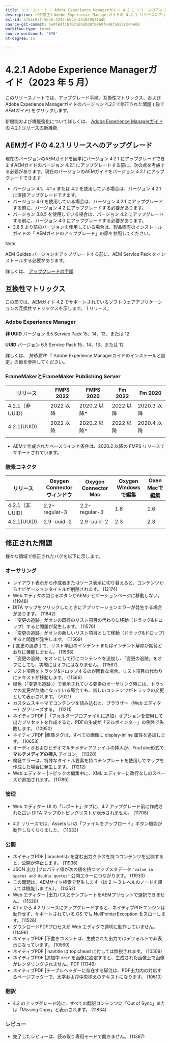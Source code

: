 ```yaml
---
title: リリースノート | Adobe Experience Managerガイド 4.2.1 リリースのアップグレード手順と修正された問題
description: バグ修正とAdobe Experience Managerガイドの 4.2.1 リリースにアップグレードする方法について説明します
exl-id: a75ec83f-564b-4243-b5c5-341049521adb
source-git-commit: 5e0584f1bf0216b8b00f00b9fe46fa682c244e08
workflow-type: tm+mt
source-wordcount: '876'
ht-degree: 1%

---
```


# 4.2.1 Adobe Experience Managerガイド（2023 年 5 月）

このリリースノートでは、アップグレード手順、互換性マトリックス、およびAdobe Experience Managerガイドのバージョン 4.2.1 で修正された問題 ( 後で *AEMガイド*) をクリックします。

新機能および機能強化について詳しくは、 [Adobe Experience Managerガイドの 4.2.1 リリースの新機能](whats-new-4.2.1-release.md).

## AEMガイドの 4.2.1 リリースへのアップグレード


現在のバージョンのAEMガイドを簡単にバージョン 4.2.1 にアップグレードできますAEMガイドのバージョン 4.2.1 にアップグレードする前に、次の点を考慮する必要があります。現在のバージョンのAEMガイドをバージョン 4.2.1 にアップグレードできます
* バージョン 4.1、4.1.x または 4.2 を使用している場合は、バージョン 4.2.1 に直接アップグレードできます。
* バージョン 4.0 を使用している場合は、バージョン 4.2.1 にアップグレードする前に、バージョン 4.2 にアップグレードする必要があります。
* バージョン 3.8.5 を使用している場合は、バージョン 4.2 にアップグレードする前に、バージョン 4.0 にアップグレードする必要があります。
* 3.8.5 より前のバージョンを使用している場合は、製品固有のインストールガイドの「 AEMガイドのアップグレード」の節を参照してください。

>[!NOTE]
>
>AEM Guides バージョンをアップグレードする前に、AEM Service Pack をインストールする必要があります。

詳しくは、 [アップグレードの手順](../install-guide/upgrade-xml-documentation.md).

## 互換性マトリックス

この節では、AEMガイド 4.2 でサポートされているソフトウェアアプリケーションの互換性マトリックスを示します。 1 リリース。

### Adobe Experience Manager

**非 UUID**
バージョン 6.5 Service Pack 15、14、13、または 12

**UUID**
バージョン 6.5 Service Pack 15、14、13、または 12

詳しくは、 *技術要件* 『 Adobe Experience Managerガイドのインストールと設定』の節を参照してください。

### FrameMakerとFrameMaker Publishing Server

| リリース | FMPS 2022 | FMPS 2020 | Fm 2022 | Fm 2020 |
| --- | --- | --- | --- | --- |
| 4.2.1（非 UUID） | 2022 以降 | 2020.2 以降* | 2022 以降 | 2020.3 以降 |
| 4.2.1(UUID) | 2022 以降 | 2020.2 以降* | 2022 以降 | 2020.4 以降 |
| | | | |

* AEMで作成されたベースラインと条件は、2020.2 以降の FMPS リリースでサポートされています。

### 酸素コネクタ

| リリース | Oxygen Connector ウィンドウ | Oxygen Connector Mac | Oxygen Windows で編集 | Oxen Macで編集 |
| --- | --- | --- |--- |--- |
| 4.2.1（非 UUID） | 2.2-regular-3 | 2.2-regular-3 | 1.6 | 1.6 |
| 4.2.1(UUID) | 2.9-uuid-2 | 2.9-uuid-2 | 2.3 | 2.3 |
|  |  |   |

## 修正された問題

様々な領域で修正されたバグを以下に示します。

### オーサリング

* レイアウト表示から作成者またはソース表示に切り替えると、コンテンツからナビゲーションタイトルが削除されます。 (12174)
* Web エディタの閉じるボタンがAEMナビゲーションページに移動しない。 (11948)
* DITA マップをクリックしたときにアプリケーションエラーが発生する場合があります。 (11842)
* 「変更の追跡」がオンの既存のリスト項目の代わりに移動（ドラッグ&amp;ドロップ）すると問題が発生します。 (11570)
* 「変更の追跡」がオンの新しいリスト項目として移動（ドラッグ&amp;ドロップ）すると問題が発生します。 (11569)
* [ 変更の追跡 ] で、リスト項目のインデントまたはインデント解除が期待どおりに機能しません。 (11568)
* 「変更の追跡」をオンにして行にコンテンツを追加し、「変更の追跡」をオフにしても、実際にはオフにはなりません。 (11567)
* リスト項目をドラッグ&amp;ドロップするのが困難な場合、リスト項目の代わりにテキストが移動します。 (11566)
* 緑色（「変更を追跡」）で表示されている要素のオーサリング時には、トラックの変更が無効になっている場合でも、新しいコンテンツがトラックの変更として表示されます。 (7021)
* カスタムスキーマでコンテンツを読み込むと、ブラウザー（Web エディター）がフリーズする。 (11211)
* ネイティブPDF | 「フォルダープロファイルに追加」オプションを使用して出力プリセットを作成すると、PDFの生成が「ヌルポインター」の例外で失敗します。 (10950)
* ネイティブPDF |画像タグは、すべての画像に display-inline 属性を追加します。 (10653)
* オーディオおよびビデオマルチメディアファイルの挿入が、YouTube形式で **マルチメディアの挿入** アイコン。 (11320)
* 検証エラーは、特殊なタイトル要素を持つテンプレートを使用してマップを作成した場合に発生します。 (11212)
* Web エディター |トピックの編集中に、XML エディターに改行なしのスペースが追加されます。 (11786)

### 管理

* Web エディター UI の「レポート」タブに、4.2 アップグレード前に作成された古い DITA マップのトピックリストが表示されません。 (11708)

* 4.2 リリースでは、Assets UI の「ファイルをアップロード」ボタン機能が動作しなくなりました。 (11633)


### 公開

* ネイティブPDF | brackets() を含む出力クラスを持つコンテンツを公開すると、公開が停止します。 (11936)
* JSON 出力 |プロパティ値が次の値を持つマップメタデータ `"value in spaces and double quotes"` 公開エラーにつながります。 (11933)
* この問題は、AEMサイト検索で発生します（は 2 ～ 3 レベルのノードを超えては機能しません）。 (11352)
* Web エディター |出力パスとテンプレートをAEMプリセットで選択できません。 (11530)
* 4.1.x から 4.2 リリースにアップグレードすると、ネイティブPDFエンジンは動作せず、サポートされている OS でも NullPointerException をスローします。(11526)
* ダウンロードPDFプロセスが Web エディタで適切に動作していません。 (11496)
* ネイティブPDF |下書きコメントは、生成された出力ではデフォルトで非表示になっています。 (10560)
* ネイティブPDF | navtitle は topichead に対しては無視されます。 (10509)
* ネイティブPDF |追加中 `xref` を画像に設定すると、生成された画像上で画像がレンダリングされません。PDF (11346)
* ネイティブPDF |テーブルヘッダーに存在する脚注は、PDF出力内の対応するページフッターで、太字および中央揃えのテキストになります。 (10610)

### 翻訳

* 4.2 のアップグレード時に、すべての翻訳コンテンツに「Out of Sync」または「Missing Copy」と表示されます。 (11834)

### レビュー

* 完了したレビューは、読み取り専用モードで開きません。 (11387)
